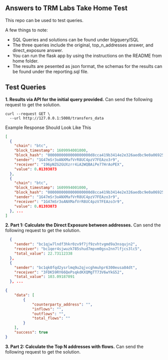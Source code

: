 ## Answers to TRM Labs Take Home Test

This repo can be used to test queries. 

A few things to note:
- SQL Queries and solutions can be found under bigquery/SQL
- The three queries include the original, top_n_addresses answer, and direct_exposure answer.
- You can run the flask app by using the instructions on the README from home folder.
- The results are pesented as json format, the schemas for the results can be found under the reporting.sql file.

## Test Queries

**1. Results via API for the initial query provided.**
Can send the following request to get the solution.

```
curl --request GET \
  --url http://127.0.0.1:5000/transfers_data
```

Example Response Should Look Like This

```json
[
  {
    "chain": "btc",
    "block_timestamp": 1609994001000,
    "block_hash": "0000000000000000000d8cca419b3414e2e326aedbc9e0a06925a9c68f4d312f",
    "sender": "1G47mSr3oANXMafVrR8UC4pzV7FEAzo3r9",
    "receiver": "196pNZG2GUXzrr4iA2WQBAiPe77HrAoPEX",
    "value": 0.01393073
  },
  {
    "chain": "btc",
    "block_timestamp": 1609994001000,
    "block_hash": "0000000000000000000d8cca419b3414e2e326aedbc9e0a06925a9c68f4d312f",
    "sender": "1G47mSr3oANXMafVrR8UC4pzV7FEAzo3r9",
    "receiver": "1G47mSr3oANXMafVrR8UC4pzV7FEAzo3r9",
    "value": 0.01393073
  }, ...
]
```


**2. Part 1: Calculate the Direct Exposure between addresses.**
Can send the following request to get the solution.

```json
  {
    "sender": "bc1qjw7lndf3hkr0zv9f7jf9zvhtvgmd9a3nsqujn2",
    "receiver": "bc1qer4sjwuzk785shud7mpvm0gsv2nn7lfjcs3lc5",
    "total_value": 22.73112338
  },
  {
    "sender": "bc1qk0fqd2ysrlmq9u2qjvcghmuhpr6300eusa84dt",
    "receiver": "3FDK59RY66QePsqkdKXQMgTT73V6wYkG52",
    "total_value": 103.09187091
  }, ...

```

```json
{ 
	"data": [
		{
			"counterparty_address": "",
			"inflows": "",
			"outflows": "",
			"total_flows": ""
		}
	],
	"success": true
}
```

**3. Part 2: Calculate the Top N addresses with flows.**
Can send the following request to get the solution.




